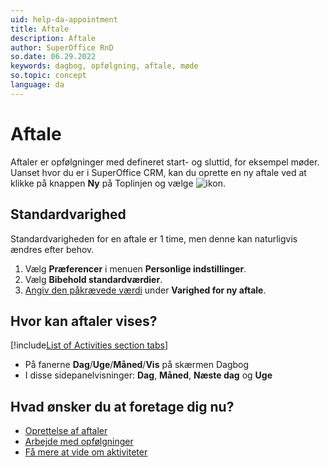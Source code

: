 ```yaml
---
uid: help-da-appointment
title: Aftale
description: Aftale
author: SuperOffice RnD
so.date: 06.29.2022
keywords: dagbog, opfølgning, aftale, møde
so.topic: concept
language: da
---
```


# Aftale

Aftaler er opfølgninger med defineret start- og sluttid, for eksempel møder. Uanset hvor du er i SuperOffice CRM, kan du oprette en ny aftale ved at klikke på knappen **Ny** på Toplinjen og vælge ![ikon][img1].

## Standardvarighed

Standardvarigheden for en aftale er 1 time, men denne kan naturligvis ændres efter behov.

1. Vælg **Præferencer** i menuen **Personlige indstillinger**.
1. Vælg **Bibehold standardværdier**.
1. [Angiv den påkrævede værdi][1] under **Varighed for ny aftale**.

## Hvor kan aftaler vises?

<!-- markdownlint-disable MD032 -->
[!include[List of Activities section tabs](../../learn/includes/list-activities-section-tabs.md)]
* På fanerne **Dag**/**Uge**/**Måned**/**Vis** på skærmen Dagbog
* I disse sidepanelvisninger: **Dag**, **Måned**, **Næste dag** og **Uge**
<!-- markdownlint-restore -->

## Hvad ønsker du at foretage dig nu?

* [Oprettelse af aftaler][2]
* [Arbejde med opfølgninger][3]
* [Få mere at vide om aktiviteter][4]

<!-- Referenced links -->
[1]: ../../learn/getting-started/preferences.md
[2]: create-appointment.md
[3]: index.md
[4]: ../../learn/basics/activity.md

<!-- Referenced images -->
[img1]: ../../../../common/icons/appointment.png
